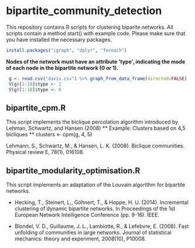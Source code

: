 # bipartite_community_detection

This repository contains R scripts for clustering biparite networks. 
All scripts contain a method start() with example code. Please make sure that you have installed the necessary packages.
```R
install.packages("igraph", "dplyr", "foreach")
```
**Nodes of the network must have an attribute 'type', indicating the mode of each node in the bipartite network (0 or 1).**
```R
 g <- read.csv("davis.csv") %>% graph_from_data_frame(directed=FALSE)
 V(g)[1:18]$type <- 1
 V(g)[1:18]$type <- 0
```

## bipartite_cpm.R
This script implements the biclique percolation algorithm introduced by Lehman, Schwartz, and Hansen (2008)
** Example: Clusters based on 4,5 bicliques **
clusters <- cpm(g, 4, 5)

Lehmann, S., Schwartz, M., & Hansen, L. K. (2008). Biclique communities. Physical review E, 78(1), 016108.

## bipartite_modularity_optimisation.R
This script implements an adaptation of the Louvain algorithm for bipartite networks.

- Hecking, T., Steinert, L., Göhnert, T., & Hoppe, H. U. (2014). Incremental clustering of dynamic bipartite networks. In Proceedings of the 1st European Network Intelligence Conference (pp. 9-16). IEEE.

- Blondel, V. D., Guillaume, J. L., Lambiotte, R., & Lefebvre, E. (2008). Fast unfolding of communities in large networks. Journal of statistical mechanics: theory and experiment, 2008(10), P10008.

